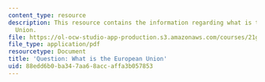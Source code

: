 ```yaml
---
content_type: resource
description: This resource contains the information regarding what is the European
  Union.
file: https://ol-ocw-studio-app-production.s3.amazonaws.com/courses/21g-017-germany-and-its-european-context-fall-2002/88edd6b0ba347aa68accaffa3b057853_MIT21G_017F02_lec_2_2.pdf
file_type: application/pdf
resourcetype: Document
title: 'Question: What is the European Union'
uid: 88edd6b0-ba34-7aa6-8acc-affa3b057853
---
```

